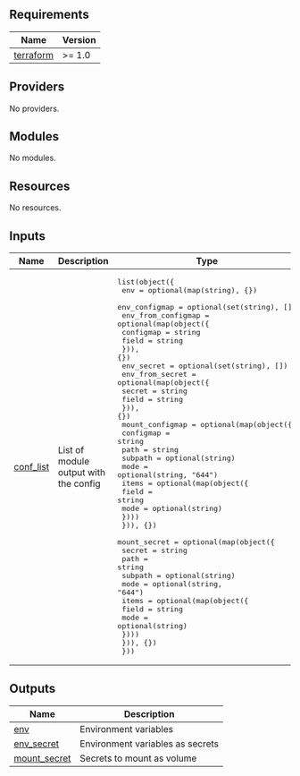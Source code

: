 <!-- BEGIN_TF_DOCS -->
## Requirements

| Name | Version |
|------|---------|
| <a name="requirement_terraform"></a> [terraform](#requirement\_terraform) | >= 1.0 |

## Providers

No providers.

## Modules

No modules.

## Resources

No resources.

## Inputs

| Name | Description | Type | Default | Required |
|------|-------------|------|---------|:--------:|
| <a name="input_conf_list"></a> [conf\_list](#input\_conf\_list) | List of module output with the config | <pre>list(object({<br>    env           = optional(map(string), {})<br>    env_configmap = optional(set(string), [])<br>    env_from_configmap = optional(map(object({<br>      configmap = string<br>      field     = string<br>    })), {})<br>    env_secret = optional(set(string), [])<br>    env_from_secret = optional(map(object({<br>      secret = string<br>      field  = string<br>    })), {})<br>    mount_configmap = optional(map(object({<br>      configmap = string<br>      path      = string<br>      subpath   = optional(string)<br>      mode      = optional(string, "644")<br>      items = optional(map(object({<br>        field = string<br>        mode  = optional(string)<br>      })))<br>    })), {})<br>    mount_secret = optional(map(object({<br>      secret  = string<br>      path    = string<br>      subpath = optional(string)<br>      mode    = optional(string, "644")<br>      items = optional(map(object({<br>        field = string<br>        mode  = optional(string)<br>      })))<br>    })), {})<br>  }))</pre> | n/a | yes |

## Outputs

| Name | Description |
|------|-------------|
| <a name="output_env"></a> [env](#output\_env) | Environment variables |
| <a name="output_env_secret"></a> [env\_secret](#output\_env\_secret) | Environment variables as secrets |
| <a name="output_mount_secret"></a> [mount\_secret](#output\_mount\_secret) | Secrets to mount as volume |
<!-- END_TF_DOCS -->